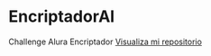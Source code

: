 # EncriptadorAl
Challenge Alura Encriptador
<a href= "https://jreyx.github.io/EncriptadorAl/">Visualiza mi repositorio</a>
